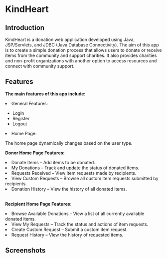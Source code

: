 # KindHeart

## Introduction
<p>KindHeart is a donation web application developed using Java, JSP/Servlets, and JDBC (Java Database Connectivity). The aim of this app is to create a simple donation process that allows users to donate or receive items from the community and support charities. It also provides charities and non-profit organizations with another option to access resources and connect with community support.</p>

## Features
<b>The main features of this app include:</b>

<li>General Features:</li>

<ul><li>Login</li>
<li>Register</li>
<li>Logout</li></ul>

<li>Home Page:</li>
<p>The home page dynamically changes based on the user type.</p>

<b>Donor Home Page Features:</b>
<li>Donate Items – Add items to be donated.</li>
<li>My Donations – Track and update the status of donated items.</li>
<li>Requests Received – View item requests made by recipients.</li>
<li>View Custom Requests – Browse all custom item requests submitted by recipients.</li>
<li>Donation History – View the history of all donated items.</li>
<br>

<b>Recipient Home Page Features:</b>

<li>Browse Available Donations – View a list of all currently available donated items.</li>
<li>View My Requests – Track the status and actions of item requests.</li>
<li>Create Custom Request – Submit a custom item request.</li>
<li>Request History – View the history of requested items.</li>

## Screenshots

